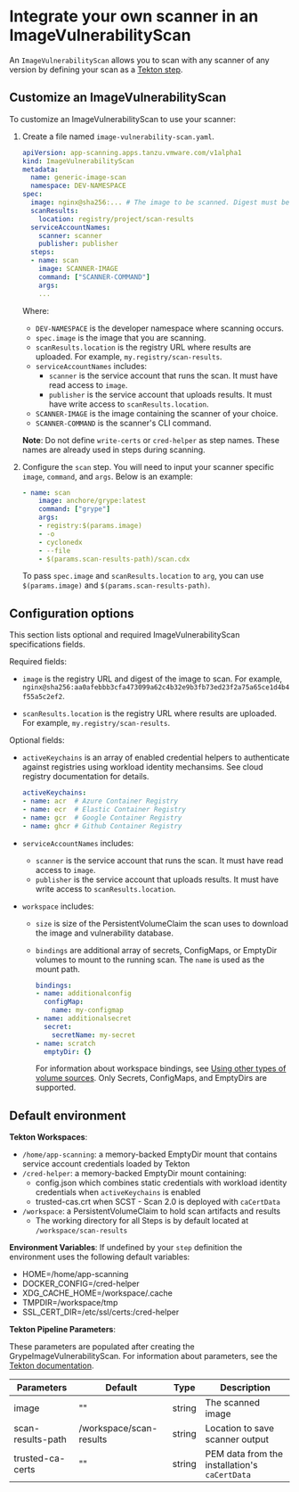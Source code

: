 # Integrate your own scanner in an ImageVulnerabilityScan

An `ImageVulnerabilityScan` allows you to scan with any scanner of any version by defining your scan as a [Tekton step](https://tekton.dev/docs/pipelines/tasks/#defining-steps).

## <a id="sample-img-vuln"></a> Customize an ImageVulnerabilityScan

To customize an ImageVulnerabilityScan to use your scanner:

1. Create a file named `image-vulnerability-scan.yaml`.

    ```yaml
    apiVersion: app-scanning.apps.tanzu.vmware.com/v1alpha1
    kind: ImageVulnerabilityScan
    metadata:
      name: generic-image-scan
      namespace: DEV-NAMESPACE
    spec:
      image: nginx@sha256:... # The image to be scanned. Digest must be specified.
      scanResults:
        location: registry/project/scan-results
      serviceAccountNames:
        scanner: scanner
        publisher: publisher
      steps:
      - name: scan
        image: SCANNER-IMAGE
        command: ["SCANNER-COMMAND"]
        args:
        ...
    ```

    Where:
    - `DEV-NAMESPACE` is the developer namespace where scanning occurs.
    - `spec.image` is the image that you are scanning.
    - `scanResults.location` is the registry URL where results are uploaded. For example, `my.registry/scan-results`.
    - `serviceAccountNames` includes:
        - `scanner` is the service account that runs the scan. It must have read access to `image`.
        - `publisher` is the service account that uploads results. It must have write access to `scanResults.location`.
    - `SCANNER-IMAGE` is the image containing the scanner of your choice.
    - `SCANNER-COMMAND` is the scanner's CLI command.

    **Note**: Do not define `write-certs` or `cred-helper` as step names. These names are already used in steps during scanning.
2. Configure the `scan` step. You will need to input your scanner specific `image`, `command`, and `args`. Below is an example:
    ```yaml
    - name: scan
        image: anchore/grype:latest
        command: ["grype"]
        args:
        - registry:$(params.image)
        - -o
        - cyclonedx
        - --file
        - $(params.scan-results-path)/scan.cdx
    ```
    To pass `spec.image` and `scanResults.location` to `arg`, you can use `$(params.image)` and `$(params.scan-results-path)`.

## <a id="img-vuln-config-options"></a> Configuration options

This section lists optional and required ImageVulnerabilityScan specifications fields.

Required fields:

- `image` is the registry URL and digest of the image to scan.
  For example, `nginx@sha256:aa0afebbb3cfa473099a62c4b32e9b3fb73ed23f2a75a65ce1d4b4f55a5c2ef2`.

- `scanResults.location` is the registry URL where results are uploaded.
  For example, `my.registry/scan-results`.

Optional fields:

- `activeKeychains` is an array of enabled credential helpers to authenticate against registries using workload identity mechansims. See cloud registry documentation for details.

  ```yaml
  activeKeychains:
  - name: acr  # Azure Container Registry
  - name: ecr  # Elastic Container Registry
  - name: gcr  # Google Container Registry
  - name: ghcr # Github Container Registry
  ```

- `serviceAccountNames` includes:
  - `scanner` is the service account that runs the scan. It must have read access to `image`.
  - `publisher` is the service account that uploads results. It must have write access to `scanResults.location`.
- `workspace` includes:
  - `size` is size of the PersistentVolumeClaim the scan uses to download the image and vulnerability database.
  - `bindings` are additional array of secrets, ConfigMaps, or EmptyDir volumes to mount to the running scan. The `name` is used as the mount path.

    ```yaml
    bindings:
    - name: additionalconfig
      configMap:
        name: my-configmap
    - name: additionalsecret
      secret:
        secretName: my-secret
    - name: scratch
      emptyDir: {}
    ```

    For information about workspace bindings, see [Using other types of volume
    sources](https://tekton.dev/docs/pipelines/workspaces/#using-other-types-of-volumesources).
    Only Secrets, ConfigMaps, and EmptyDirs are  supported.

## <a id="default-env"></a> Default environment

**Tekton Workspaces**:

- `/home/app-scanning`: a memory-backed EmptyDir mount that contains service account credentials loaded by Tekton
- `/cred-helper`: a memory-backed EmptyDir mount containing:
  - config.json which combines static credentials with workload identity credentials when `activeKeychains` is enabled
  - trusted-cas.crt when SCST - Scan 2.0 is deployed with `caCertData`
- `/workspace`: a PersistentVolumeClaim to hold scan artifacts and results
  - The working directory for all Steps is by default located at `/workspace/scan-results`

**Environment Variables**:
If undefined by your `step` definition the environment uses the following default variables:

- HOME=/home/app-scanning
- DOCKER_CONFIG=/cred-helper
- XDG_CACHE_HOME=/workspace/.cache
- TMPDIR=/workspace/tmp
- SSL_CERT_DIR=/etc/ssl/certs:/cred-helper

**Tekton Pipeline Parameters**:

These parameters are populated after creating the GrypeImageVulnerabilityScan. For information about parameters, see the [Tekton documentation](https://tekton.dev/docs/pipelines/pipelines/#specifying-parameters).

| Parameters | Default | Type | Description |
| --- | --- | --- | --- |
| image | "" | string | The scanned image |
| scan-results-path | /workspace/scan-results | string | Location to save scanner output |
| trusted-ca-certs  | "" | string | PEM data from the installation's `caCertData` |